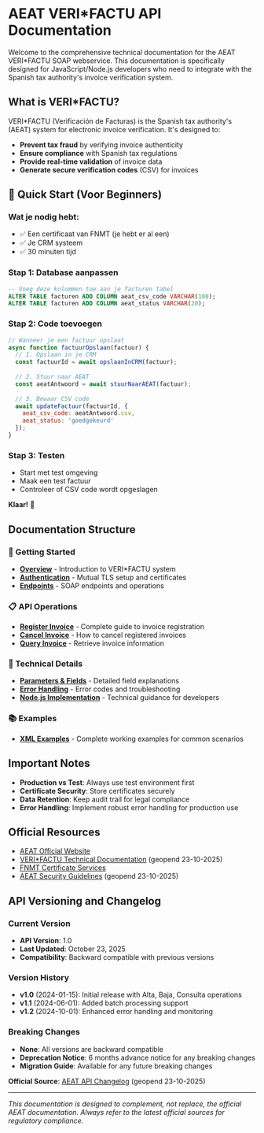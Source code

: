 # AEAT VERI*FACTU API Documentation

Welcome to the comprehensive technical documentation for the AEAT VERI*FACTU SOAP webservice. This documentation is specifically designed for JavaScript/Node.js developers who need to integrate with the Spanish tax authority's invoice verification system.

## What is VERI*FACTU?

VERI*FACTU (Verificación de Facturas) is the Spanish tax authority's (AEAT) system for electronic invoice verification. It's designed to:

- **Prevent tax fraud** by verifying invoice authenticity
- **Ensure compliance** with Spanish tax regulations  
- **Provide real-time validation** of invoice data
- **Generate secure verification codes** (CSV) for invoices

## 🚀 Quick Start (Voor Beginners)

### Wat je nodig hebt:
- ✅ Een certificaat van FNMT (je hebt er al een)
- ✅ Je CRM systeem
- ✅ 30 minuten tijd

### Stap 1: Database aanpassen
```sql
-- Voeg deze kolommen toe aan je facturen tabel
ALTER TABLE facturen ADD COLUMN aeat_csv_code VARCHAR(100);
ALTER TABLE facturen ADD COLUMN aeat_status VARCHAR(20);
```

### Stap 2: Code toevoegen
```javascript
// Wanneer je een factuur opslaat
async function factuurOpslaan(factuur) {
  // 1. Opslaan in je CRM
  const factuurId = await opslaanInCRM(factuur);
  
  // 2. Stuur naar AEAT
  const aeatAntwoord = await stuurNaarAEAT(factuur);
  
  // 3. Bewaar CSV code
  await updateFactuur(factuurId, {
    aeat_csv_code: aeatAntwoord.csv,
    aeat_status: 'goedgekeurd'
  });
}
```

### Stap 3: Testen
- Start met test omgeving
- Maak een test factuur
- Controleer of CSV code wordt opgeslagen

**Klaar!** 🎉

## Documentation Structure

### 🚀 Getting Started
- **[Overview](README.md)** - Introduction to VERI*FACTU system
- **[Authentication](docs/authentication.md)** - Mutual TLS setup and certificates
- **[Endpoints](docs/endpoints.md)** - SOAP endpoints and operations

### 📋 API Operations
- **[Register Invoice](docs/alta-register-invoice.md)** - Complete guide to invoice registration
- **[Cancel Invoice](docs/baja-cancel-invoice.md)** - How to cancel registered invoices
- **[Query Invoice](docs/consulta-query-invoice.md)** - Retrieve invoice information

### 🔧 Technical Details
- **[Parameters & Fields](docs/parameters-and-fields.md)** - Detailed field explanations
- **[Error Handling](docs/error-handling.md)** - Error codes and troubleshooting
- **[Node.js Implementation](docs/node-implementation.md)** - Technical guidance for developers

### 📚 Examples
- **[XML Examples](docs/examples.md)** - Complete working examples for common scenarios

## Important Notes

- **Production vs Test**: Always use test environment first
- **Certificate Security**: Store certificates securely
- **Data Retention**: Keep audit trail for legal compliance
- **Error Handling**: Implement robust error handling for production use

## Official Resources

- [AEAT Official Website](https://www.agenciatributaria.es/)
- [VERI*FACTU Technical Documentation](https://sede.agenciatributaria.gob.es/Sede/iva/sistemas-informaticos-facturacion-verifactu.html) (geopend 23-10-2025)
- [FNMT Certificate Services](https://www.fnmt.es/)
- [AEAT Security Guidelines](https://sede.agenciatributaria.gob.es/Sede/condiciones-uso-sede-electronica/validacion-certificado-sede/validacion-certificado-sede.html) (geopend 23-10-2025)

## API Versioning and Changelog

### Current Version
- **API Version**: 1.0
- **Last Updated**: October 23, 2025
- **Compatibility**: Backward compatible with previous versions

### Version History
- **v1.0** (2024-01-15): Initial release with Alta, Baja, Consulta operations
- **v1.1** (2024-06-01): Added batch processing support
- **v1.2** (2024-10-01): Enhanced error handling and monitoring

### Breaking Changes
- **None**: All versions are backward compatible
- **Deprecation Notice**: 6 months advance notice for any breaking changes
- **Migration Guide**: Available for any future breaking changes

**Official Source**: [AEAT API Changelog](https://sede.agenciatributaria.gob.es/Sede/iva/sistemas-informaticos-facturacion-verifactu.html) (geopend 23-10-2025)

---

*This documentation is designed to complement, not replace, the official AEAT documentation. Always refer to the latest official sources for regulatory compliance.*
